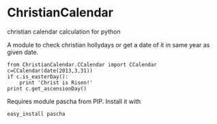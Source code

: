 ChristianCalendar
=================

christian calendar calculation for python

A module to check christian hollydays or get a date of it in same year as given date.

    from ChristianCalendar.CCalendar import CCalendar
    c=CCalendar(date(2013,3,31))
    if c.is_easterDay():
        print 'Christ is Risen!'
    print c.get_ascensionDay()

Requires module pascha from PIP. Install it with 
    
    easy_install pascha
